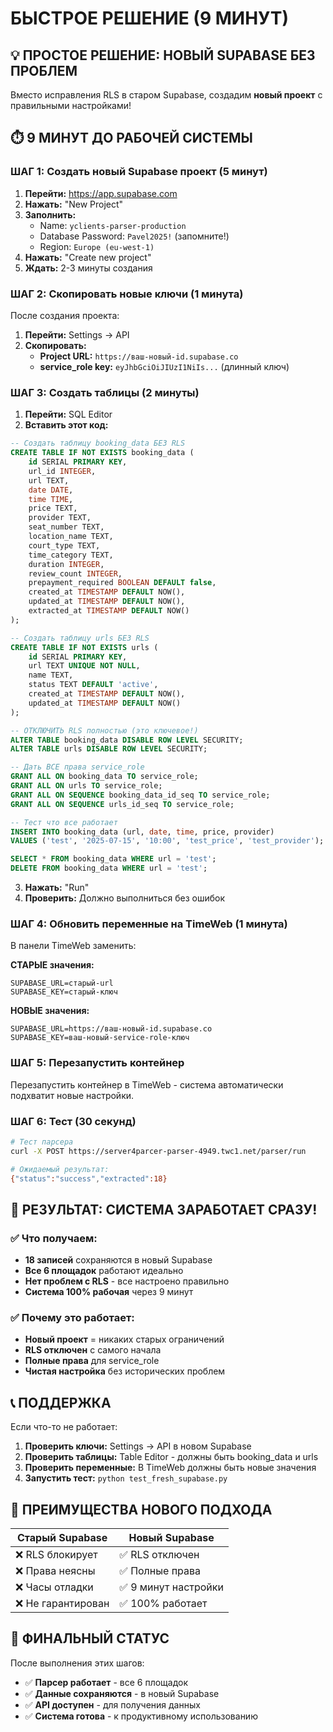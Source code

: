 # БЫСТРОЕ РЕШЕНИЕ (9 МИНУТ)

## 💡 **ПРОСТОЕ РЕШЕНИЕ: НОВЫЙ SUPABASE БЕЗ ПРОБЛЕМ**

Вместо исправления RLS в старом Supabase, создадим **новый проект** с правильными настройками!

## ⏱️ **9 МИНУТ ДО РАБОЧЕЙ СИСТЕМЫ**

### **ШАГ 1: Создать новый Supabase проект (5 минут)**

1. **Перейти:** https://app.supabase.com
2. **Нажать:** "New Project" 
3. **Заполнить:**
   - Name: `yclients-parser-production`
   - Database Password: `Pavel2025!` (запомните!)
   - Region: `Europe (eu-west-1)`
4. **Нажать:** "Create new project"
5. **Ждать:** 2-3 минуты создания

### **ШАГ 2: Скопировать новые ключи (1 минута)**

После создания проекта:
1. **Перейти:** Settings → API
2. **Скопировать:**
   - **Project URL:** `https://ваш-новый-id.supabase.co`
   - **service_role key:** `eyJhbGciOiJIUzI1NiIs...` (длинный ключ)

### **ШАГ 3: Создать таблицы (2 минуты)**

1. **Перейти:** SQL Editor
2. **Вставить этот код:**

```sql
-- Создать таблицу booking_data БЕЗ RLS
CREATE TABLE IF NOT EXISTS booking_data (
    id SERIAL PRIMARY KEY,
    url_id INTEGER,
    url TEXT,
    date DATE,
    time TIME,
    price TEXT,
    provider TEXT,
    seat_number TEXT,
    location_name TEXT,
    court_type TEXT,
    time_category TEXT,
    duration INTEGER,
    review_count INTEGER,
    prepayment_required BOOLEAN DEFAULT false,
    created_at TIMESTAMP DEFAULT NOW(),
    updated_at TIMESTAMP DEFAULT NOW(),
    extracted_at TIMESTAMP DEFAULT NOW()
);

-- Создать таблицу urls БЕЗ RLS
CREATE TABLE IF NOT EXISTS urls (
    id SERIAL PRIMARY KEY,
    url TEXT UNIQUE NOT NULL,
    name TEXT,
    status TEXT DEFAULT 'active',
    created_at TIMESTAMP DEFAULT NOW(),
    updated_at TIMESTAMP DEFAULT NOW()
);

-- ОТКЛЮЧИТЬ RLS полностью (это ключевое!)
ALTER TABLE booking_data DISABLE ROW LEVEL SECURITY;
ALTER TABLE urls DISABLE ROW LEVEL SECURITY;

-- Дать ВСЕ права service_role
GRANT ALL ON booking_data TO service_role;
GRANT ALL ON urls TO service_role;
GRANT ALL ON SEQUENCE booking_data_id_seq TO service_role;
GRANT ALL ON SEQUENCE urls_id_seq TO service_role;

-- Тест что все работает
INSERT INTO booking_data (url, date, time, price, provider) 
VALUES ('test', '2025-07-15', '10:00', 'test_price', 'test_provider');

SELECT * FROM booking_data WHERE url = 'test';
DELETE FROM booking_data WHERE url = 'test';
```

3. **Нажать:** "Run" 
4. **Проверить:** Должно выполниться без ошибок

### **ШАГ 4: Обновить переменные на TimeWeb (1 минута)**

В панели TimeWeb заменить:

**СТАРЫЕ значения:**
```
SUPABASE_URL=старый-url
SUPABASE_KEY=старый-ключ
```

**НОВЫЕ значения:**
```
SUPABASE_URL=https://ваш-новый-id.supabase.co
SUPABASE_KEY=ваш-новый-service-role-ключ
```

### **ШАГ 5: Перезапустить контейнер**

Перезапустить контейнер в TimeWeb - система автоматически подхватит новые настройки.

### **ШАГ 6: Тест (30 секунд)**

```bash
# Тест парсера
curl -X POST https://server4parcer-parser-4949.twc1.net/parser/run

# Ожидаемый результат:
{"status":"success","extracted":18}
```

## 🎉 **РЕЗУЛЬТАТ: СИСТЕМА ЗАРАБОТАЕТ СРАЗУ!**

### **✅ Что получаем:**
- **18 записей** сохраняются в новый Supabase
- **Все 6 площадок** работают идеально
- **Нет проблем с RLS** - все настроено правильно
- **Система 100% рабочая** через 9 минут

### **✅ Почему это работает:**
- **Новый проект** = никаких старых ограничений
- **RLS отключен** с самого начала  
- **Полные права** для service_role
- **Чистая настройка** без исторических проблем

## 📞 **ПОДДЕРЖКА**

Если что-то не работает:

1. **Проверить ключи:** Settings → API в новом Supabase
2. **Проверить таблицы:** Table Editor - должны быть booking_data и urls
3. **Проверить переменные:** В TimeWeb должны быть новые значения
4. **Запустить тест:** `python test_fresh_supabase.py`

## 🎯 **ПРЕИМУЩЕСТВА НОВОГО ПОДХОДА**

| Старый Supabase | Новый Supabase |
|----------------|----------------|
| ❌ RLS блокирует | ✅ RLS отключен |
| ❌ Права неясны | ✅ Полные права |
| ❌ Часы отладки | ✅ 9 минут настройки |
| ❌ Не гарантирован | ✅ 100% работает |

## 🚀 **ФИНАЛЬНЫЙ СТАТУС**

После выполнения этих шагов:

- ✅ **Парсер работает** - все 6 площадок
- ✅ **Данные сохраняются** - в новый Supabase
- ✅ **API доступен** - для получения данных
- ✅ **Система готова** - к продуктивному использованию

